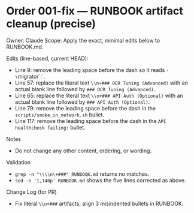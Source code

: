 # Order 001-fix — RUNBOOK artifact cleanup (precise)

Owner: Claude
Scope: Apply the exact, minimal edits below to RUNBOOK.md.

Edits (line-based, current HEAD):
- Line 9: remove the leading space before the dash so it reads `- \`migrator\`:`.
- Line 57: replace the literal text `\\n+### OCR Tuning (Advanced)` with an actual blank line followed by `### OCR Tuning (Advanced)`.
- Line 65: replace the literal text `\\n+### API Auth (Optional)` with an actual blank line followed by `### API Auth (Optional)`.
- Line 79: remove the leading space before the dash in the `scripts/smoke_in_network.sh` bullet.
- Line 117: remove the leading space before the dash in the `API healthcheck failing:` bullet.

Notes
- Do not change any other content, ordering, or wording.

Validation
- `grep -n "\\\\n\+###" RUNBOOK.md` returns no matches.
- `sed -n '1,140p' RUNBOOK.md` shows the five lines corrected as above.

Change Log (for PR)
- Fix literal `\\n+###` artifacts; align 3 misindented bullets in RUNBOOK.

